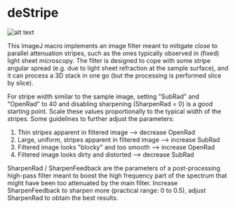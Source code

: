 # deStripe

![alt text](https://raw.githubusercontent.com/SebastienTs/deStripe/master/.png)

This ImageJ macro implements an image filter meant to mitigate close to parallel attenuation stripes, such as the ones typically observed in (fixed) light sheet microscopy. The filter is designed to cope with some stripe angular spread (e.g. due to light sheet refraction at the sample surface), and it can process a 3D stack in one go (but the processing is performed slice by slice).

For stripe width similar to the sample image, setting "SubRad" and "OpenRad" to 40 and disabling sharpening (SharpenRad = 0) is a good starting point. Scale these values proportionally to the typical width of the stripes. Some guidelines to further adjust the parameters:

1) Thin stripes apparent in filtered image                  --> decrease OpenRad
2) Large, uniform, stripes apparent in filtered image       --> increase SubRad 
3) Filtered image looks "blocky" and too smooth             --> increase OpenRad
4) Filtered image looks dirty and distorted                 --> decrease SubRad

SharpenRad / SharpenFeedback are the parameters of a post-processing high-pass filter meant to boost the high frequency part of the spectrum that might have been too attenuated by the main filter. Increase SharpenFeedback to sharpen more (practical range: 0 to 0.5), adjust SharpenRad to obtain the best results.
